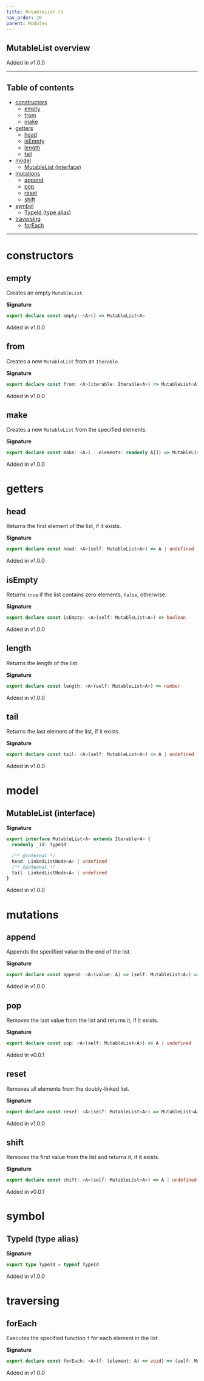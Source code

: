 ```yaml
---
title: MutableList.ts
nav_order: 20
parent: Modules
---
```


## MutableList overview

Added in v1.0.0

---

<h2 class="text-delta">Table of contents</h2>

- [constructors](#constructors)
  - [empty](#empty)
  - [from](#from)
  - [make](#make)
- [getters](#getters)
  - [head](#head)
  - [isEmpty](#isempty)
  - [length](#length)
  - [tail](#tail)
- [model](#model)
  - [MutableList (interface)](#mutablelist-interface)
- [mutations](#mutations)
  - [append](#append)
  - [pop](#pop)
  - [reset](#reset)
  - [shift](#shift)
- [symbol](#symbol)
  - [TypeId (type alias)](#typeid-type-alias)
- [traversing](#traversing)
  - [forEach](#foreach)

---

# constructors

## empty

Creates an empty `MutableList`.

**Signature**

```ts
export declare const empty: <A>() => MutableList<A>
```

Added in v1.0.0

## from

Creates a new `MutableList` from an `Iterable`.

**Signature**

```ts
export declare const from: <A>(iterable: Iterable<A>) => MutableList<A>
```

Added in v1.0.0

## make

Creates a new `MutableList` from the specified elements.

**Signature**

```ts
export declare const make: <A>(...elements: readonly A[]) => MutableList<A>
```

Added in v1.0.0

# getters

## head

Returns the first element of the list, if it exists.

**Signature**

```ts
export declare const head: <A>(self: MutableList<A>) => A | undefined
```

Added in v1.0.0

## isEmpty

Returns `true` if the list contains zero elements, `false`, otherwise.

**Signature**

```ts
export declare const isEmpty: <A>(self: MutableList<A>) => boolean
```

Added in v1.0.0

## length

Returns the length of the list.

**Signature**

```ts
export declare const length: <A>(self: MutableList<A>) => number
```

Added in v1.0.0

## tail

Returns the last element of the list, if it exists.

**Signature**

```ts
export declare const tail: <A>(self: MutableList<A>) => A | undefined
```

Added in v1.0.0

# model

## MutableList (interface)

**Signature**

```ts
export interface MutableList<A> extends Iterable<A> {
  readonly _id: TypeId

  /** @internal */
  head: LinkedListNode<A> | undefined
  /** @internal */
  tail: LinkedListNode<A> | undefined
}
```

Added in v1.0.0

# mutations

## append

Appends the specified value to the end of the list.

**Signature**

```ts
export declare const append: <A>(value: A) => (self: MutableList<A>) => MutableList<A>
```

Added in v1.0.0

## pop

Removes the last value from the list and returns it, if it exists.

**Signature**

```ts
export declare const pop: <A>(self: MutableList<A>) => A | undefined
```

Added in v0.0.1

## reset

Removes all elements from the doubly-linked list.

**Signature**

```ts
export declare const reset: <A>(self: MutableList<A>) => MutableList<A>
```

Added in v1.0.0

## shift

Removes the first value from the list and returns it, if it exists.

**Signature**

```ts
export declare const shift: <A>(self: MutableList<A>) => A | undefined
```

Added in v0.0.1

# symbol

## TypeId (type alias)

**Signature**

```ts
export type TypeId = typeof TypeId
```

Added in v1.0.0

# traversing

## forEach

Executes the specified function `f` for each element in the list.

**Signature**

```ts
export declare const forEach: <A>(f: (element: A) => void) => (self: MutableList<A>) => void
```

Added in v1.0.0
